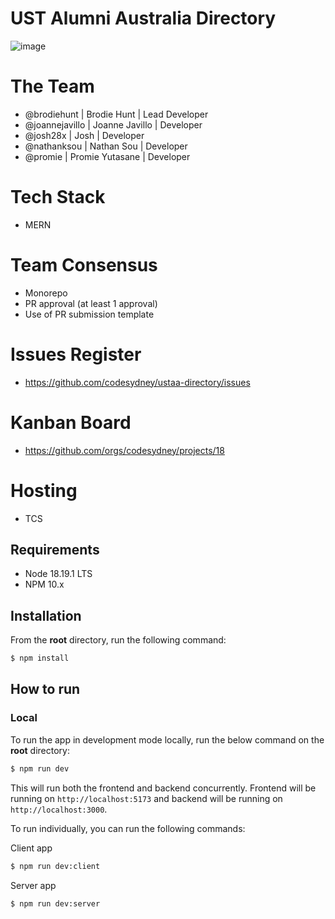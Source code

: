 # UST Alumni Australia Directory

![image](https://github.com/codesydney/ustaa-directory/assets/7553347/698efa06-fe60-4fe4-b8b6-688751814cc6)

# The Team
* @brodiehunt | Brodie Hunt | Lead Developer
* @joannejavillo | Joanne Javillo | Developer
* @josh28x | Josh | Developer
* @nathanksou | Nathan Sou | Developer
* @promie | Promie Yutasane | Developer

# Tech Stack
* MERN

# Team Consensus
* Monorepo
* PR approval (at least 1 approval)
* Use of PR submission template

# Issues Register
* https://github.com/codesydney/ustaa-directory/issues

# Kanban Board
* https://github.com/orgs/codesydney/projects/18

# Hosting
* TCS

## Requirements
- Node 18.19.1 LTS
- NPM 10.x

## Installation
From the **root** directory, run the following command:

```bash
$ npm install
```

## How to run
### Local
To run the app in development mode locally, run the below command on the **root** directory:

```bash
$ npm run dev
```
This will run both the frontend and backend concurrently. Frontend will be running on `http://localhost:5173` and backend will be running on `http://localhost:3000`.

To run individually, you can run the following commands:

Client app
```bash
$ npm run dev:client
```

Server app
```bash
$ npm run dev:server
```
